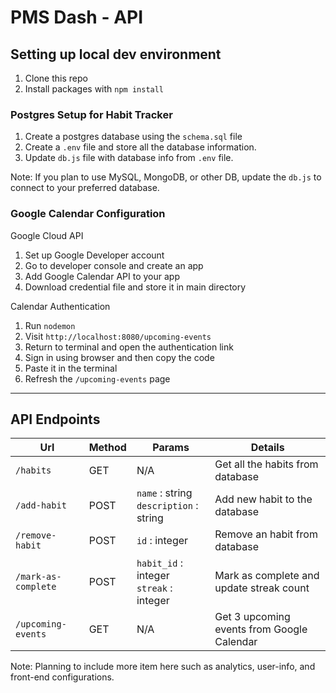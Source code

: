 # PMS Dash - API

## Setting up local dev environment

1. Clone this repo
2. Install packages with `npm install`  

### Postgres Setup for Habit Tracker
1. Create a postgres database using the `schema.sql` file  
2. Create a `.env` file and store all the database information.
3. Update `db.js` file with database info from `.env` file.

Note: If you plan to use MySQL, MongoDB, or other DB, update the `db.js` to connect to your preferred database.
  
### Google Calendar Configuration  
Google Cloud API  
1. Set up Google Developer account
2. Go to developer console and create an app  
3. Add Google Calendar API to your app  
4. Download credential file and store it in main directory
  
Calendar Authentication    
1. Run `nodemon`  
2. Visit `http://localhost:8080/upcoming-events`  
3. Return to terminal and open the authentication link  
4. Sign in using browser and then copy the code  
5. Paste it in the terminal  
6. Refresh the `/upcoming-events` page

---

## API Endpoints

| Url | Method | Params | Details |
|---------|-|-|-|
|`/habits` | GET | N/A|Get all the habits from database |
|`/add-habit`| POST | `name` : string <br/>`description` : string|Add new habit to the database |
|`/remove-habit`| POST | `id` : integer | Remove an habit from database|
|`/mark-as-complete`| POST | `habit_id` : integer <br/> `streak` : integer | Mark as complete and update streak count | 
|`/upcoming-events` | GET | N/A |  Get 3 upcoming events from Google Calendar |



Note: Planning to include more item here such as analytics, user-info, and front-end configurations.